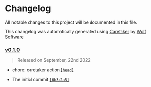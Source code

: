 # Changelog

All notable changes to this project will be documented in this file.


This changelog was automatically generated using [Caretaker](https://github.com/DevelopersToolbox/caretaker) by [Wolf Software](https://github.com/WolfSoftware)

### [v0.1.0](https://github.com/DevelopersToolbox/git-root/releases/v0.1.0)

> Released on September, 22nd 2022

- chore: caretaker action [`[head]`](https://github.com/DevelopersToolbox/git-root/commit/)

- The initial commit [`[6b3e2a5]`](https://github.com/DevelopersToolbox/git-root/commit/6b3e2a562e9c8640ecc335573b0baa303b8043ee)

